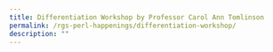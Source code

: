 ```yaml
---
title: Differentiation Workshop by Professor Carol Ann Tomlinson
permalink: /rgs-perl-happenings/differentiation-workshop/
description: ""
---
```

